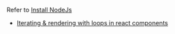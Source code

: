 <!-- TITLE: Reactjs -->

Refer to  [Install NodeJs](/javascript/nodejs#install) 

* [Iterating & rendering with loops in react components](iterating-rendering-with-loops-in-react-components)
